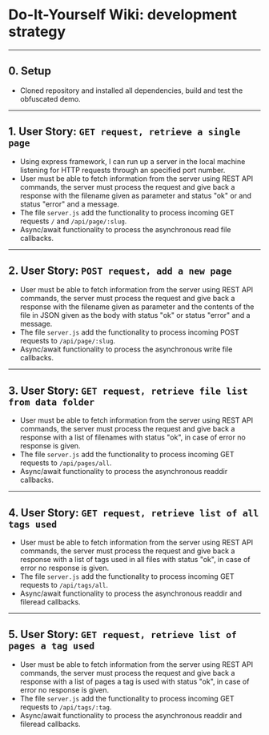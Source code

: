 # Do-It-Yourself Wiki: development strategy

---

## 0. Setup

- Cloned repository and installed all dependencies, build and test the obfuscated demo.

---

## 1. User Story: `GET request, retrieve a single page`

- Using express framework, I can run up a server in the local machine listening for HTTP requests through an specified port number.
- User must be able to fetch information from the server using REST  API commands, the server must process the request and give back a response with the filename given as parameter and status "ok" or and status "error" and a message.
- The file `server.js` add the functionality to process incoming GET requests `/` and `/api/page/:slug`.
- Async/await functionality to process the asynchronous read file callbacks.

---

## 2. User Story: `POST request, add a new page`

- User must be able to fetch information from the server using REST  API commands, the server must process the request and give back a response with the filename given as parameter and the contents of the file in JSON given as the body with status "ok" or status "error" and a message.
- The file `server.js` add the functionality to process incoming POST requests to `/api/page/:slug`.
- Async/await functionality to process the asynchronous write file callbacks.

---

## 3. User Story: `GET request, retrieve file list from data folder`

- User must be able to fetch information from the server using REST  API commands, the server must process the request and give back a response with a list of filenames with status "ok", in case of error no response is given.
- The file `server.js` add the functionality to process incoming GET requests to `/api/pages/all`.
- Async/await functionality to process the asynchronous readdir callbacks.

---

## 4. User Story: `GET request, retrieve list of all tags used`

- User must be able to fetch information from the server using REST  API commands, the server must process the request and give back a response with a list of tags used in all files with status "ok", in case of error no response is given.
- The file `server.js` add the functionality to process incoming GET requests to `/api/tags/all`.
- Async/await functionality to process the asynchronous readdir and fileread callbacks.

---

## 5. User Story: `GET request, retrieve list of pages a tag used`

- User must be able to fetch information from the server using REST  API commands, the server must process the request and give back a response with a list of pages a tag is used with status "ok", in case of error no response is given.
- The file `server.js` add the functionality to process incoming GET requests to `/api/tags/:tag`.
- Async/await functionality to process the asynchronous readdir and fileread callbacks.